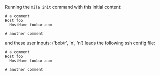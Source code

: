 Running the `mila init` command with this initial content:

```
# a comment
Host foo
  HostName foobar.com

# another comment

```

and these user inputs: ('bob\r', 'n', 'n')
leads the following ssh config file:

```
# a comment
Host foo
  HostName foobar.com

# another comment

```
